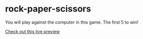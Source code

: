 # rock-paper-scissors

You will play against the computer in this game.  The first 5 to win!  

[Check out this live preview](https://nrey-w.github.io/rock-paper-scissors/)